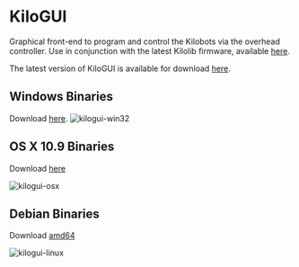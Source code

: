 # KiloGUI

Graphical front-end to program and control the Kilobots via the overhead controller. Use in conjunction with the latest Kilolib firmware, available [here](https://github.com/acornejo/kilolib). 

The latest version of KiloGUI is available for download [here](https://github.com/acornejo/kilogui/releases).

## Windows Binaries
Download [here][kilogui-binarywin32].
![kilogui-win32](https://raw.github.com/acornejo/kilogui/docs/gui-win32.png "kilogui win32 screenshot")

## OS X 10.9 Binaries
Download [here][kilogui-binaryosx]

![kilogui-osx](https://raw.github.com/acornejo/kilogui/docs/gui-osx.png "kilogui osx screenshot")

## Debian Binaries

Download [amd64][kilogui-binarydeb64]

![kilogui-linux](https://raw.github.com/acornejo/kilogui/docs/gui-linux.png "kilogui linux screenshot")

[kilogui-binarywin32]:https://github.com/acornejo/kilogui/releases/download/v0.1/kilogui-win32.zip
[kilogui-binaryosx]:https://github.com/acornejo/kilogui/releases/download/v0.1/kilogui-osx.dmg
[kilogui-binarydeb64]:https://github.com/acornejo/kilogui/releases/download/v0.1/kilogui_1.0-1_amd64.deb
